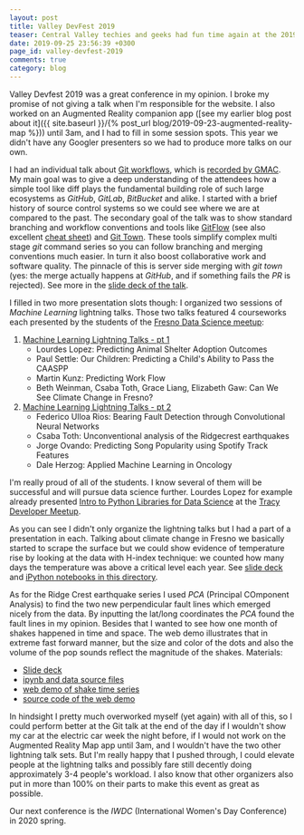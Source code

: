 ```yaml
---
layout: post
title: Valley DevFest 2019
teaser: Central Valley techies and geeks had fun time again at the 2019 edition of Valley DevFest
date: 2019-09-25 23:56:39 +0300
page_id: valley-devfest-2019
comments: true
category: blog
---
```

Valley Devfest 2019 was a great conference in my opinion. I broke my promise of not giving a talk when I'm responsible for the website. I also worked on an Augmented Reality companion app ([see my earlier blog post about it]({{ site.baseurl }}/{% post_url blog/2019-09-23-augmented-reality-map %})) until 3am, and I had to fill in some session spots. This year we didn't have any Googler presenters so we had to produce more talks on our own.

I had an individual talk about [Git workflows](https://valleydevfest.com/sessions/-LoCRUdvmR5exkd8VBeC), which is [recorded by GMAC](https://www.youtube.com/watch?v=l58oiQ6b9e8&list=PLfLYzWZuIvXIgmR6oCaYYA-Ez8agOrHXw). My main goal was to give a deep understanding of the attendees how a simple tool like diff plays the fundamental building role of such large ecosystems as _GitHub_, _GitLab_, _BitBucket_ and alike. I started with a brief history of source control systems so we could see where we are at compared to the past. The secondary goal of the talk was to show standard branching and workflow conventions and tools like [GitFlow](https://datasift.github.io/gitflow/IntroducingGitFlow.html) (see also excellent [cheat sheet](https://danielkummer.github.io/git-flow-cheatsheet/)) and [Git Town](https://github.com/Originate/git-town). These tools simplify complex multi stage _git_ command series so you can follow branching and merging conventions much easier. In turn it also boost collaborative work and software quality. The pinnacle of this is server side merging with _git town_ (yes: the merge actually happens at _GitHub_, and if something fails the _PR_ is rejected). See more in the [slide deck of the talk](https://docs.google.com/presentation/d/16T4EqzuZHYX53yhGBzxRBkCQoLLqHRt8thyk220M0OA/edit?usp=sharing).

I filled in two more presentation slots though: I organized two sessions of _Machine Learning_ lightning talks. Those two talks featured 4 courseworks each presented by the students of the [Fresno Data Science meetup](https://www.meetup.com/Fresno-Data-Science-Meetup/):

1. [Machine Learning Lightning Talks - pt 1](https://valleydevfest.com/sessions/-Lp6_GNoyj02WWdiMldH)
   * Lourdes Lopez: Predicting Animal Shelter Adoption Outcomes
   * Paul Settle: Our Children: Predicting a Child's Ability to Pass the CAASPP
   * Martin Kunz: Predicting Work Flow
   * Beth Weinman, Csaba Toth, Grace Liang, Elizabeth Gaw: Can We See Climate Change in Fresno?
2. [Machine Learning Lightning Talks - pt 2](https://valleydevfest.com/sessions/-Lp6aV17h3-51ku3-HD-)
   * Federico Ulloa Rios: Bearing Fault Detection through Convolutional Neural Networks
   * Csaba Toth: Unconventional analysis of the Ridgecrest earthquakes
   * Jorge Ovando: Predicting Song Popularity using Spotify Track Features
   * Dale Herzog: Applied Machine Learning in Oncology

I'm really proud of all of the students. I know several of them will be successful and will pursue data science further. Lourdes Lopez for example already presented [Intro to Python Libraries for Data Science](https://www.meetup.com/tracydevs/events/265689461/) at the [Tracy Developer Meetup](https://www.meetup.com/tracydevs).

As you can see I didn't only organize the lightning talks but I had a part of a presentation in each. Talking about climate change in Fresno we basically started to scrape the surface but we could show evidence of temperature rise by looking at the data with H-index technique: we counted how many days the temperature was above a critical level each year. See [slide deck](https://docs.google.com/presentation/d/1IqFjXYFqpjQ567UVJMp_fZ27WKTG83Lx6A8k0-pGqPA/edit#slide=id.g62b8e3bb4d_0_0) and [iPython notebooks in this directory](https://drive.google.com/drive/folders/1wWAMhoSwQsg8XtWKzl1gtr_aJFock4ai).

As for the Ridge Crest earthquake series I used _PCA_ (Principal COmponent Analysis) to find the two new perpendicular fault lines which emerged nicely from the data. By inputting the lat/long coordinates the _PCA_ found the fault lines in my opinion. Besides that I wanted to see how one month of shakes happened in time and space. The web demo illustrates that in extreme fast forward manner, but the size and color of the dots and also the volume of the pop sounds reflect the magnitude of the shakes. Materials:
* [Slide deck](https://docs.google.com/presentation/d/1GDe6HQaciGS4OGWyzncJL1kN2KIfUgDj5Rlc6on4f4g/edit#slide=id.p)
* [ipynb and data source files](https://github.com/CsabaConsulting/DataScienceBootcampHomework)
* [web demo of shake time series](https://csabaconsulting.github.io/RidgeCrestAudioDemo/)
* [source code of the web demo](https://github.com/CsabaConsulting/RidgeCrestAudioDemo)

In hindsight I pretty much overworked myself (yet again) with all of this, so I could perform better at the Git talk at the end of the day if I wouldn't show my car at the electric car week the night before, if I would not work on the Augmented Reality Map app until 3am, and I wouldn't have the two other lightning talk sets. But I'm really happy that I pushed through, I could elevate people at the lightning talks and possibly fare still decently doing approximately 3-4 people's workload. I also know that other organizers also put in more than 100% on their parts to make this event as great as possible.

Our next conference is the _IWDC_ (International Women's Day Conference) in 2020 spring.
